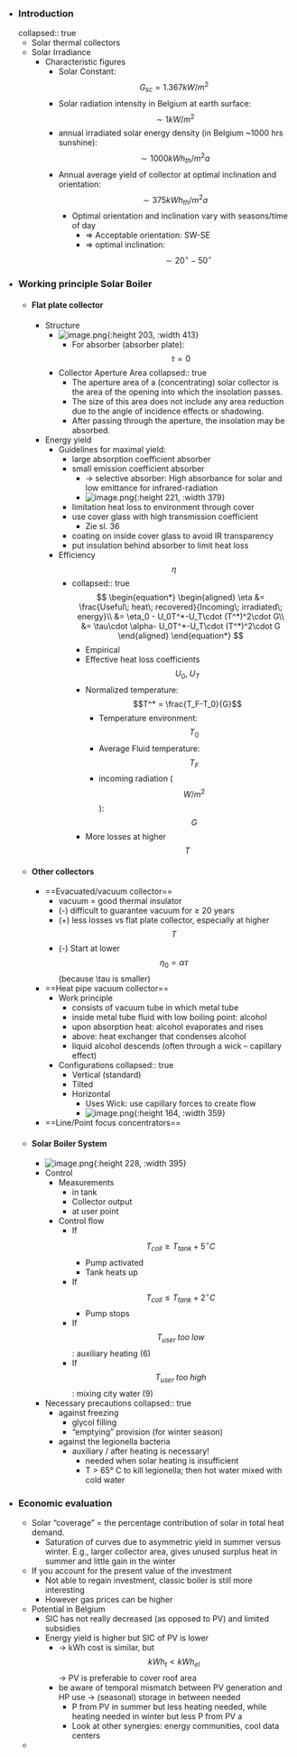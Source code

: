 - ### Introduction
  collapsed:: true
	- Solar thermal collectors
	- Solar Irradiance
		- Characteristic figures
			- Solar Constant: $$G_{sc}=1.367kW/m^2$$
			- Solar radiation intensity in Belgium at earth surface: $$\sim 1kW/m^2$$
			- annual irradiated solar energy density (in Belgium ~1000 hrs sunshine): $$\sim 1000kWh_{th}/m^2a$$
			- Annual average yield of collector at optimal inclination and orientation: $$\sim 375 kWh_{th}/m^2a$$
				- Optimal orientation and inclination vary with seasons/time of day
					- => Acceptable orientation: SW-SE
					- => optimal inclination: $$\sim 20^{\circ}-50^{\circ}$$
- ### Working principle Solar Boiler
	- #### Flat plate collector
		- Structure
			- ![image.png](../assets/image_1681565327214_0.png){:height 203, :width 413}
				- For absorber (absorber plate): $$\tau=0$$
			- Collector Aperture Area
			  collapsed:: true
				- The aperture area of a (concentrating) solar collector is the area of the
				  opening into which the insolation passes.
				- The size of this area does not include any area reduction due to the angle
				  of incidence effects or shadowing.
				- After passing through the aperture, the insolation may be absorbed.
		- Energy yield
			- Guidelines for maximal yield:
				- large absorption coefficient absorber
				- small emission coefficient absorber
					- -> selective absorber: High absorbance for solar and low emittance for infrared-radiation
					- ![image.png](../assets/image_1681566455595_0.png){:height 221, :width 379}
				- limitation heat loss to environment through cover
				- use cover glass with high transmission coefficient
					- Zie sl. 36
				- coating on inside cover glass to avoid IR transparency
				- put insulation behind absorber to limit heat loss
			- Efficiency $$\eta$$
				- collapsed:: true
				  $$
				  \begin{equation*}
				  \begin{aligned}
				  \eta &= \frac{Useful\; heat\; recovered}{Incoming\; irradiated\; energy}\\
				  &= \eta_0 - U_0T^*-U_T\cdot (T^*)^2\cdot G\\ 
				  &= \tau\cdot \alpha- U_0T^*-U_T\cdot (T^*)^2\cdot G
				  \end{aligned}
				  \end{equation*}
				  $$
					- Empirical
					- Effective heat loss coefficients $$U_0,\;U_T$$
					- Normalized temperature: $$T^* = \frac{T_F-T_0}{G}$$
						- Temperature environment: $$T_0$$
						- Average Fluid temperature: $$T_F$$
						- incoming radiation ($$W/m^2$$): $$G$$
					- More losses at higher $$T$$
	- #### Other collectors
		- ==Evacuated/vacuum collector==
			- vacuum = good thermal insulator
			- (-) difficult to guarantee vacuum for ≥ 20 years
			- (+) less losses vs flat plate collector, especially at higher $$T$$
			- (-) Start at lower $$\eta_0=\alpha\tau$$ (because \tau is smaller)
		- ==Heat pipe vacuum collector==
			- Work principle
				- consists of vacuum tube in which metal tube
				- inside metal tube fluid with low boiling point: alcohol
				- upon absorption heat: alcohol evaporates and rises
				- above: heat exchanger that condenses alcohol
				- liquid alcohol descends (often through a wick – capillary effect)
			- Configurations
			  collapsed:: true
				- Vertical (standard)
				- Tilted
				- Horizontal
					- Uses Wick: use capillary forces to create flow
					- ![image.png](../assets/image_1681570317092_0.png){:height 164, :width 359}
		- ==Line/Point focus concentrators==
	- #### Solar Boiler System
		- ![image.png](../assets/image_1681571590444_0.png){:height 228, :width 395}
		- Control
			- Measurements
				- in tank
				- Collector output
				- at user point
			- Control flow
				- If $$T_{coll}\geq T_{tank}+5^\circ C$$
					- Pump activated
					- Tank heats up
				- If $$T_{coll}\leq T_{tank}+2^\circ C$$
					- Pump stops
				- If $$T_{user}\; too\; low$$: auxiliary heating (6)
				- If $$T_{user}\; too\; high$$: mixing city water (9)
		- Necessary precautions
		  collapsed:: true
			- against freezing
				- glycol filling
				- “emptying” provision (for winter season)
			- against the legionella bacteria
				- auxiliary / after heating is necessary!
					- needed when solar heating is insufficient
					- T > 65° C to kill legionella; then hot water mixed with cold water
- ### Economic evaluation
	- Solar “coverage” = the percentage contribution of solar in total heat demand.
		- Saturation of curves due to asymmetric yield in summer versus winter. E.g., larger collector area, gives unused surplus heat in summer and little gain in the winter
	- If you account for the present value of the investment
		- Not able to regain investment, classic boiler is still more interesting
		- However gas prices can be higher
	- Potential in Belgium
		- SIC has not really decreased (as opposed to PV) and limited subsidies
		- Energy yield is higher but SIC of PV is lower
			- -> kWh cost is similar, but $$kWh_t<kWh_{el}$$ -> PV is preferable to cover roof area
			- be aware of temporal mismatch between PV generation and HP use -> (seasonal) storage in between needed
				- P from PV in summer but less heating needed, while heating needed in winter but less P from PV a
				- Look at other synergies: energy communities, cool data centers
	-